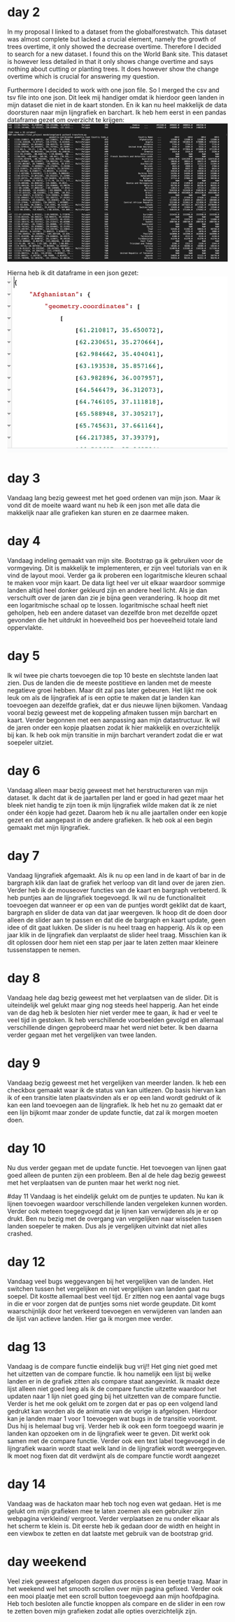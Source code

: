 # day 2
In my proposal I linked to a dataset from the globalforestwatch. This dataset
was almost complete but lacked a crucial element, namely the growth of trees
overtime, it only showed the decrease overtime. Therefore I decided to search
for a new dataset. I found this on the World Bank site. This dataset is however
less detailed in that it only shows change overtime and says nothing about
cutting or planting trees. It does however show the change overtime which is
crucial for answering my question.  

Furthermore I decided to work with one json file. So I merged the csv and tsv
file into one json. Dit leek mij handiger omdat ik hierdoor geen landen in mijn
dataset die niet in de kaart stonden. En ik kan nu heel makkelijk de data
doorsturen naar mijn lijngrafiek en barchart.
Ik heb hem eerst in een pandas dataframe gezet om overzicht te krijgen:  
![alt text](https://github.com/Mensel123/final_project/blob/master/doc/pandas_dataframe.png)  

Hierna heb ik dit dataframe in een json gezet:  
![alt text](https://github.com/Mensel123/final_project/blob/master/doc/json.png)  

# day 3
Vandaag lang bezig geweest met het goed ordenen van mijn json. Maar ik vond dit
de moeite waard want nu heb ik een json met alle data die makkelijk naar alle
grafieken kan sturen en ze daarmee maken.

# day 4
Vandaag indeling gemaakt van mijn site. Bootstrap ga ik gebruiken voor de
vormgeving. Dit is makkelijk te implementeren, er zijn veel tutorials van
en ik vind de layout mooi. Verder ga ik proberen een logaritmische kleuren schaal
te maken voor mijn kaart. De data ligt heel ver uit elkaar waardoor sommige landen
altijd heel donker gekleurd zijn en andere heel licht. Als je dan verschuift
over de jaren dan zie je bijna geen verandering. Ik hoop dit met een logaritmische
schaal op te lossen.
logaritmische schaal heeft niet geholpen, heb een andere dataset van dezelfde
bron met dezelfde opzet gevonden die het uitdrukt in hoeveelheid bos per
hoeveelheid totale land oppervlakte.

# day 5
Ik wil twee pie charts toevoegen die top 10 beste en slechtste landen laat zien. Dus
de landen die de meeste postitieve en landen met de meeste negatieve groei hebben.
Maar dit zal pas later gebeuren. Het lijkt me ook leuk om als de lijngrafiek af
is een optie te maken dat je landen kan toevoegen aan dezelfde grafiek, dat er
dus nieuwe lijnen bijkomen.
Vandaag vooral bezig geweest met de koppeling afmaken tussen mijn barchart en
kaart. Verder begonnen met een aanpassing aan mijn datastructuur. Ik wil de
jaren onder een kopje plaatsen zodat ik hier makkelijk en overzichtelijk bij
kan. Ik heb ook mijn transitie in mijn barchart verandert zodat die er wat
soepeler uitziet.

# day 6
Vandaag alleen maar bezig geweest met het herstructureren van mijn dataset.
Ik dacht dat ik de jaartallen per land er goed in had gezet maar het bleek
niet handig te zijn toen ik mijn lijngrafiek wilde maken dat ik ze niet
onder één kopje had gezet. Daarom heb ik nu alle jaartallen onder een kopje gezet
en dat aangepast in de andere grafieken. Ik heb ook al een begin gemaakt met
mijn lijngrafiek.

# day 7
Vandaag lijngrafiek afgemaakt. Als ik nu op een land in de kaart of bar in de
bargraph klik dan laat de grafiek het verloop van dit land over de jaren zien.
Verder heb ik de mouseover functies van de kaart en bargraph verbeterd.
Ik heb puntjes aan de lijngrafiek toegevoegd. Ik wil nu de functionaliteit toevoegen
dat wanneer er op een van de puntjes wordt geklikt dat de kaart, bargraph en slider
de data van dat jaar weergeven. Ik hoop dit de doen door alleen de slider aan te
passen en dat die de bargraph en kaart update, geen idee of dit gaat lukken.
De slider is nu heel traag en happerig. Als ik op een jaar klik in de lijngrafiek
dan verplaatst de slider heel traag. Misschien kan ik dit oplossen door hem niet
een stap per jaar te laten zetten maar kleinere tussenstappen te nemen.

# day 8
Vandaag hele dag bezig geweest met het verplaatsen van de slider. Dit is uiteindelijk
wel gelukt maar ging nog steeds heel happerig. Aan het einde van de dag heb ik
besloten hier niet verder mee te gaan, ik had er veel te veel tijd in gestoken.
Ik heb verschillende voorbeelden gevolgd en allemaal verschillende dingen
geprobeerd maar het werd niet beter. Ik ben daarna verder gegaan met het
vergelijken van twee landen.

# day 9
Vandaag bezig geweest met het vergelijken van meerder landen. Ik heb een checkbox
gemaakt waar ik de status van kan uitlezen. Op basis hiervan kan ik of een
transitie laten plaatsvinden als er op een land wordt gedrukt of ik kan een land
toevoegen aan de lijngrafiek. Ik heb het nu zo gemaakt dat er een lijn bijkomt
maar zonder de update functie, dat zal ik morgen moeten doen.

# day 10
Nu dus verder gegaan met de update functie. Het toevoegen van lijnen gaat goed
alleen de punten zijn een probleem. Ben al de hele dag bezig geweest met het
verplaatsen van de punten maar het werkt nog niet.

#day 11
Vandaag is het eindelijk gelukt om de puntjes te updaten. Nu kan ik lijnen toevoegen
waardoor verschillende landen vergeleken kunnen worden. Verder ook meteen toegegvoegd
dat je lijnen kan verwijderen als je er op drukt. Ben nu bezig met de overgang
van vergelijken naar wisselen tussen landen soepeler te maken. Dus als je vergelijken
uitvinkt dat niet alles crashed.

# day 12
Vandaag veel bugs weggevangen bij het vergelijken van de landen. Het switchen tussen
het vergelijken en niet vergelijken van landen gaat nu soepel. Dit kostte allemaal best
veel tijd. Er zitten nog een aantal vage bugs in die er voor zorgen dat de puntjes soms
niet worde geupdate. Dit komt waarschijnlijk door het verkeerd toevoegen en verwijderen
van landen aan de lijst van actieve landen. Hier ga ik morgen mee verder.

# dag 13
Vandaag is de compare functie eindelijk bug vrij!! Het ging niet goed met het uitzetten
van de compare functie. Ik hou namelijk een lijst bij welke landen er in de grafiek zitten
als compare staat aangevinkt. Ik maakt deze lijst alleen niet goed leeg als ik
de compare functie uitzette waardoor het updaten naar 1 lijn niet goed ging bij het uitzetten
van de compare functie. Verder is het me ook gelukt om te zorgen dat er pas op een volgend
land gedrukt kan worden als de animatie van de vorige is afgelopen. Hierdoor kan je landen
maar 1 voor 1 toevoegen wat bugs in de transitie voorkomt. Dus hij is helemaal bug vrij.
Verder heb ik ook een form toegoegd waarin je landen kan opzoeken om in de lijngrafiek
weer te geven. Dit werkt ook samen met de compare functie.
Verder ook een text label toegevoegd in de lijngrafiek waarin wordt staat welk
land in de lijngrafiek wordt weergegeven. Ik moet nog fixen dat dit verdwijnt
als de compare functie wordt aangezet

# day 14
Vandaag was de hackaton maar heb toch nog even wat gedaan. Het is me gelukt om
mijn grafieken mee te laten zoemen als een gebruiker zijn webpagina verkleind/
vergroot. Verder verplaatsen ze nu onder elkaar als het scherm te klein is. Dit
eerste heb ik gedaan door de width en height in een viewbox te zetten en dat laatste
met gebruik van de bootstrap grid.

# day weekend
Veel ziek geweest afgelopen dagen dus process is een beetje traag. Maar in het
weekend wel het smooth scrollen over mijn pagina gefixed. Verder ook een mooi
plaatje met een scroll button toegevoegd aan mijn hoofdpagina. Heb toch besloten
alle functie knoppen als compare en de slider in een row te zetten boven mijn
grafieken zodat alle opties overzichtelijk zijn.

